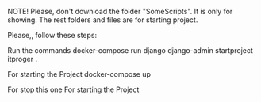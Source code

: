 NOTE! Please, don't download the folder "SomeScripts". It is only for showing. The rest folders and files are for starting project.

Please,, follow these steps:

Run the commands                   docker-compose run django django-admin startproject itproger .

For starting the Project          docker-compose up

For stop this one             For starting the Project 
